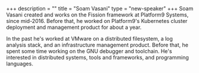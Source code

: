+++
description = ""
title = "Soam Vasani"
type = "new-speaker"
+++
Soam Vasani created and works on the Fission framework at Platform9 Systems, since mid-2016. Before that, he worked on Platform9's Kubernetes cluster deployment and management product for about a year.

In the past he's worked at VMware on a distributed filesystem, a log analysis stack, and an infrastructure management product. Before that, he spent some time working on the GNU debugger and toolchain. He's interested in distributed systems, tools and frameworks, and programming languages.
